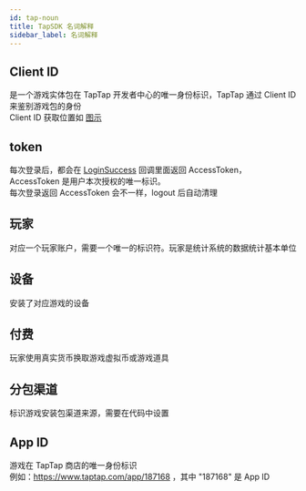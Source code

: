 ```yaml
---
id: tap-noun
title: TapSDK 名词解释
sidebar_label: 名词解释
---
```


## Client ID
是一个游戏实体包在 TapTap 开发者中心的唯一身份标识，TapTap 通过 Client ID 来鉴别游戏包的身份  
Client ID 获取位置如 [图示](/img/tap_clientid.png)  
## token
每次登录后，都会在 [LoginSuccess](/sdk#登录回调) 回调里面返回 AccessToken， AccessToken 是用户本次授权的唯一标识。  
每次登录返回 AccessToken 会不一样，logout 后自动清理

## 玩家
对应一个玩家账户，需要一个唯一的标识符。玩家是统计系统的数据统计基本单位
## 设备
安装了对应游戏的设备
## 付费
玩家使用真实货币换取游戏虚拟币或游戏道具
## 分包渠道
标识游戏安装包渠道来源，需要在代码中设置

## App ID
游戏在 TapTap 商店的唯一身份标识  
例如：https://www.taptap.com/app/187168 ，其中 "187168" 是 App ID

<!-- ## tap user id
taptap 主站的数字 id，用户在 TapTap 社区的唯一身份标识（开发者不可获取，需用户主动提供）  
tap user id获取位置如[图示](/img/tap_tapid.png) -->
